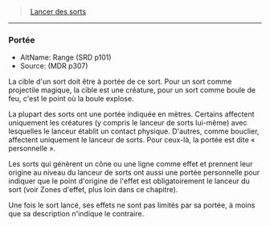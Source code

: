 ﻿> [Lancer des sorts](hd_spellcasting.md)

---

### Portée

- AltName: Range (SRD p101)
- Source: (MDR p307)

La cible d'un sort doit être à portée de ce sort. Pour un sort comme projectile magique, la cible est une créature, pour un sort comme boule de feu, c'est le point où la boule explose.

La plupart des sorts ont une portée indiquée en mètres. Certains affectent uniquement les créatures (y compris le lanceur de sorts lui-même) avec lesquelles le lanceur établit un contact physique. D'autres, comme bouclier, affectent uniquement le lanceur de sorts. Pour ceux-là, la portée est dite « personnelle ».

Les sorts qui génèrent un cône ou une ligne comme effet et prennent leur origine au niveau du lanceur de sorts ont aussi une portée personnelle pour indiquer que le point d'origine de l'effet est obligatoirement le lanceur du sort (voir Zones d'effet, plus loin dans ce chapitre).

Une fois le sort lancé, ses effets ne sont pas limités par sa portée, à moins que sa description n'indique le contraire.

